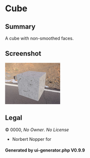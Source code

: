 # Cube

## Summary

A cube with non-smoothed faces.

## Screenshot

![screenshot](screenshot/screenshot.jpg)

## Legal

&copy; 0000, _No Owner_. _No License_
 - Norbert Nopper for 

#### Generated by ui-generator.php V0.9.9